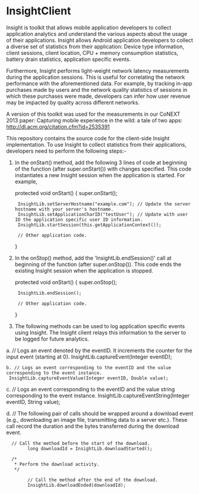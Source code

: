 InsightClient
=============

Insight is toolkit that allows mobile application developers to collect application analytics and understand the various aspects about the usage of their applications. Insight allows Android application developers to collect a diverse set of statistics from their application: Device type information, client sessions, client location, CPU + memory consumption statistics, battery drain statistics, application specific events.

Furthermore, Insight performs light-weight network latency measurements during the application sessions. This is useful for correlating the network performance with the aforementioned data. For example, by tracking in-app purchases made by users and the network quality statistics of sessions in which these purchases were made, developers can infer how user revenue may be impacted by quality across different networks. 

A version of this toolkit was used for the measurements in our CoNEXT 2013 paper: Capturing mobile experience in the wild: a tale of two apps: http://dl.acm.org/citation.cfm?id=2535391

This repository contains the source code for the client-side Insight implementation. To use Insight to collect statistics from their applications, developers need to perform the following steps:-


1. In the onStart() method, add the following 3 lines of code at beginning of the function (after super.onStart()) with changes specified. This code instantiates a new Insight session when the application is started. For example,

	protected void onStart() {
		super.onStart();
		
		InsightLib.setServerHostname("example.com"); // Update the server hostname with your server's hostname.
		InsightLib.setApplicationCharID("testUser"); // Update with user ID the application specific user ID information.
		InsightLib.startSession(this.getApplicationContext());
		
		// Other application code.
	}
		
2. In the onStop() method, add the 'InsightLib.endSession()' call at beginning of the function (after super.onStop()). This code ends the existing Insight session when the application is stopped.

	protected void onStart() {
		super.onStop();
		
		InsightLib.endSession();
		
		// Other application code.
	}

3. The following methods can be used to log application specific events using Insight. The Insight client relays this information to the server to be logged for future analytics.

  a. // Logs an event denoted by the eventID. It increments the counter for the input event (starting at 0).
		 InsightLib.captureEvent(Integer eventID);
	
	b. // Logs an event corresponding to the eventID and the value corresponding to the event instance.
     InsightLib.captureEventValue(Integer eventID, Double value);
	
  c. // Logs an event corresponding to the eventID and the value string corresponding to the event instance.
  	 InsightLib.captureEventString(Integer eventID, String value);
  	 
  d. // The following pair of calls should be wrapped around a download event (e.g., downloading an image file,   transmitting data to a server etc.). These call record the duration and the bytes transferred during the download event.
  
      // Call the method before the start of the download.
			long downloadId = InsightLib.downloadStarted();

      /*
       * Perform the download activity.
       */
			
			// Call the method after the end of the download.
			InsightLib.downloadEnded(downloadId);
		
